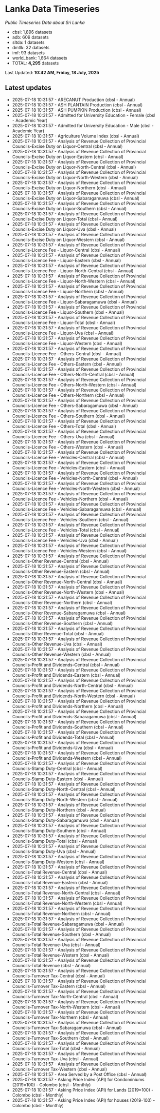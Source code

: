 # Lanka Data Timeseries
*Public Timeseries Data about Sri Lanka*

* cbsl: 1,896 datasets
* adb: 609 datasets
* sltda: 1 datasets
* dmtlk: 32 datasets
* imf: 93 datasets
* world_bank: 1,664 datasets
* TOTAL: **4,295** datasets

Last Updated: **10:42 AM, Friday, 18 July, 2025**

## Latest updates

* 2025-07-18 10:31:57 - ARECANUT Production (cbsl - Annual)
* 2025-07-18 10:31:57 - ASH PLANTAIN Production (cbsl - Annual)
* 2025-07-18 10:31:57 - ASH PUMPKIN Production (cbsl - Annual)
* 2025-07-18 10:31:57 - Admitted for University Education - Female (cbsl - Academic Year)
* 2025-07-18 10:31:57 - Admitted for University Education - Male (cbsl - Academic Year)
* 2025-07-18 10:31:57 - Agriculture Volume Index (cbsl - Annual)
* 2025-07-18 10:31:57 - Analysis of Revenue Collection of Provincial Councils-Excise Duty on Liquor-Central (cbsl - Annual)
* 2025-07-18 10:31:57 - Analysis of Revenue Collection of Provincial Councils-Excise Duty on Liquor-Eastern (cbsl - Annual)
* 2025-07-18 10:31:57 - Analysis of Revenue Collection of Provincial Councils-Excise Duty on Liquor-North-Central (cbsl - Annual)
* 2025-07-18 10:31:57 - Analysis of Revenue Collection of Provincial Councils-Excise Duty on Liquor-North-Western (cbsl - Annual)
* 2025-07-18 10:31:57 - Analysis of Revenue Collection of Provincial Councils-Excise Duty on Liquor-Northern (cbsl - Annual)
* 2025-07-18 10:31:57 - Analysis of Revenue Collection of Provincial Councils-Excise Duty on Liquor-Sabaragamuwa (cbsl - Annual)
* 2025-07-18 10:31:57 - Analysis of Revenue Collection of Provincial Councils-Excise Duty on Liquor-Southern (cbsl - Annual)
* 2025-07-18 10:31:57 - Analysis of Revenue Collection of Provincial Councils-Excise Duty on Liquor-Total (cbsl - Annual)
* 2025-07-18 10:31:57 - Analysis of Revenue Collection of Provincial Councils-Excise Duty on Liquor-Uva (cbsl - Annual)
* 2025-07-18 10:31:57 - Analysis of Revenue Collection of Provincial Councils-Excise Duty on Liquor-Western (cbsl - Annual)
* 2025-07-18 10:31:57 - Analysis of Revenue Collection of Provincial Councils-Licence Fee - Liquor-Central (cbsl - Annual)
* 2025-07-18 10:31:57 - Analysis of Revenue Collection of Provincial Councils-Licence Fee - Liquor-Eastern (cbsl - Annual)
* 2025-07-18 10:31:57 - Analysis of Revenue Collection of Provincial Councils-Licence Fee - Liquor-North-Central (cbsl - Annual)
* 2025-07-18 10:31:57 - Analysis of Revenue Collection of Provincial Councils-Licence Fee - Liquor-North-Western (cbsl - Annual)
* 2025-07-18 10:31:57 - Analysis of Revenue Collection of Provincial Councils-Licence Fee - Liquor-Northern (cbsl - Annual)
* 2025-07-18 10:31:57 - Analysis of Revenue Collection of Provincial Councils-Licence Fee - Liquor-Sabaragamuwa (cbsl - Annual)
* 2025-07-18 10:31:57 - Analysis of Revenue Collection of Provincial Councils-Licence Fee - Liquor-Southern (cbsl - Annual)
* 2025-07-18 10:31:57 - Analysis of Revenue Collection of Provincial Councils-Licence Fee - Liquor-Total (cbsl - Annual)
* 2025-07-18 10:31:57 - Analysis of Revenue Collection of Provincial Councils-Licence Fee - Liquor-Uva (cbsl - Annual)
* 2025-07-18 10:31:57 - Analysis of Revenue Collection of Provincial Councils-Licence Fee - Liquor-Western (cbsl - Annual)
* 2025-07-18 10:31:57 - Analysis of Revenue Collection of Provincial Councils-Licence Fee - Others-Central (cbsl - Annual)
* 2025-07-18 10:31:57 - Analysis of Revenue Collection of Provincial Councils-Licence Fee - Others-Eastern (cbsl - Annual)
* 2025-07-18 10:31:57 - Analysis of Revenue Collection of Provincial Councils-Licence Fee - Others-North-Central (cbsl - Annual)
* 2025-07-18 10:31:57 - Analysis of Revenue Collection of Provincial Councils-Licence Fee - Others-North-Western (cbsl - Annual)
* 2025-07-18 10:31:57 - Analysis of Revenue Collection of Provincial Councils-Licence Fee - Others-Northern (cbsl - Annual)
* 2025-07-18 10:31:57 - Analysis of Revenue Collection of Provincial Councils-Licence Fee - Others-Sabaragamuwa (cbsl - Annual)
* 2025-07-18 10:31:57 - Analysis of Revenue Collection of Provincial Councils-Licence Fee - Others-Southern (cbsl - Annual)
* 2025-07-18 10:31:57 - Analysis of Revenue Collection of Provincial Councils-Licence Fee - Others-Total (cbsl - Annual)
* 2025-07-18 10:31:57 - Analysis of Revenue Collection of Provincial Councils-Licence Fee - Others-Uva (cbsl - Annual)
* 2025-07-18 10:31:57 - Analysis of Revenue Collection of Provincial Councils-Licence Fee - Others-Western (cbsl - Annual)
* 2025-07-18 10:31:57 - Analysis of Revenue Collection of Provincial Councils-Licence Fee - Vehicles-Central (cbsl - Annual)
* 2025-07-18 10:31:57 - Analysis of Revenue Collection of Provincial Councils-Licence Fee - Vehicles-Eastern (cbsl - Annual)
* 2025-07-18 10:31:57 - Analysis of Revenue Collection of Provincial Councils-Licence Fee - Vehicles-North-Central (cbsl - Annual)
* 2025-07-18 10:31:57 - Analysis of Revenue Collection of Provincial Councils-Licence Fee - Vehicles-North-Western (cbsl - Annual)
* 2025-07-18 10:31:57 - Analysis of Revenue Collection of Provincial Councils-Licence Fee - Vehicles-Northern (cbsl - Annual)
* 2025-07-18 10:31:57 - Analysis of Revenue Collection of Provincial Councils-Licence Fee - Vehicles-Sabaragamuwa (cbsl - Annual)
* 2025-07-18 10:31:57 - Analysis of Revenue Collection of Provincial Councils-Licence Fee - Vehicles-Southern (cbsl - Annual)
* 2025-07-18 10:31:57 - Analysis of Revenue Collection of Provincial Councils-Licence Fee - Vehicles-Total (cbsl - Annual)
* 2025-07-18 10:31:57 - Analysis of Revenue Collection of Provincial Councils-Licence Fee - Vehicles-Uva (cbsl - Annual)
* 2025-07-18 10:31:57 - Analysis of Revenue Collection of Provincial Councils-Licence Fee - Vehicles-Western (cbsl - Annual)
* 2025-07-18 10:31:57 - Analysis of Revenue Collection of Provincial Councils-Other Revenue-Central (cbsl - Annual)
* 2025-07-18 10:31:57 - Analysis of Revenue Collection of Provincial Councils-Other Revenue-Eastern (cbsl - Annual)
* 2025-07-18 10:31:57 - Analysis of Revenue Collection of Provincial Councils-Other Revenue-North-Central (cbsl - Annual)
* 2025-07-18 10:31:57 - Analysis of Revenue Collection of Provincial Councils-Other Revenue-North-Western (cbsl - Annual)
* 2025-07-18 10:31:57 - Analysis of Revenue Collection of Provincial Councils-Other Revenue-Northern (cbsl - Annual)
* 2025-07-18 10:31:57 - Analysis of Revenue Collection of Provincial Councils-Other Revenue-Sabaragamuwa (cbsl - Annual)
* 2025-07-18 10:31:57 - Analysis of Revenue Collection of Provincial Councils-Other Revenue-Southern (cbsl - Annual)
* 2025-07-18 10:31:57 - Analysis of Revenue Collection of Provincial Councils-Other Revenue-Total (cbsl - Annual)
* 2025-07-18 10:31:57 - Analysis of Revenue Collection of Provincial Councils-Other Revenue-Uva (cbsl - Annual)
* 2025-07-18 10:31:57 - Analysis of Revenue Collection of Provincial Councils-Other Revenue-Western (cbsl - Annual)
* 2025-07-18 10:31:57 - Analysis of Revenue Collection of Provincial Councils-Profit and Dividends-Central (cbsl - Annual)
* 2025-07-18 10:31:57 - Analysis of Revenue Collection of Provincial Councils-Profit and Dividends-Eastern (cbsl - Annual)
* 2025-07-18 10:31:57 - Analysis of Revenue Collection of Provincial Councils-Profit and Dividends-North-Central (cbsl - Annual)
* 2025-07-18 10:31:57 - Analysis of Revenue Collection of Provincial Councils-Profit and Dividends-North-Western (cbsl - Annual)
* 2025-07-18 10:31:57 - Analysis of Revenue Collection of Provincial Councils-Profit and Dividends-Northern (cbsl - Annual)
* 2025-07-18 10:31:57 - Analysis of Revenue Collection of Provincial Councils-Profit and Dividends-Sabaragamuwa (cbsl - Annual)
* 2025-07-18 10:31:57 - Analysis of Revenue Collection of Provincial Councils-Profit and Dividends-Southern (cbsl - Annual)
* 2025-07-18 10:31:57 - Analysis of Revenue Collection of Provincial Councils-Profit and Dividends-Total (cbsl - Annual)
* 2025-07-18 10:31:57 - Analysis of Revenue Collection of Provincial Councils-Profit and Dividends-Uva (cbsl - Annual)
* 2025-07-18 10:31:57 - Analysis of Revenue Collection of Provincial Councils-Profit and Dividends-Western (cbsl - Annual)
* 2025-07-18 10:31:57 - Analysis of Revenue Collection of Provincial Councils-Stamp Duty-Central (cbsl - Annual)
* 2025-07-18 10:31:57 - Analysis of Revenue Collection of Provincial Councils-Stamp Duty-Eastern (cbsl - Annual)
* 2025-07-18 10:31:57 - Analysis of Revenue Collection of Provincial Councils-Stamp Duty-North-Central (cbsl - Annual)
* 2025-07-18 10:31:57 - Analysis of Revenue Collection of Provincial Councils-Stamp Duty-North-Western (cbsl - Annual)
* 2025-07-18 10:31:57 - Analysis of Revenue Collection of Provincial Councils-Stamp Duty-Northern (cbsl - Annual)
* 2025-07-18 10:31:57 - Analysis of Revenue Collection of Provincial Councils-Stamp Duty-Sabaragamuwa (cbsl - Annual)
* 2025-07-18 10:31:57 - Analysis of Revenue Collection of Provincial Councils-Stamp Duty-Southern (cbsl - Annual)
* 2025-07-18 10:31:57 - Analysis of Revenue Collection of Provincial Councils-Stamp Duty-Total (cbsl - Annual)
* 2025-07-18 10:31:57 - Analysis of Revenue Collection of Provincial Councils-Stamp Duty-Uva (cbsl - Annual)
* 2025-07-18 10:31:57 - Analysis of Revenue Collection of Provincial Councils-Stamp Duty-Western (cbsl - Annual)
* 2025-07-18 10:31:57 - Analysis of Revenue Collection of Provincial Councils-Total Revenue-Central (cbsl - Annual)
* 2025-07-18 10:31:57 - Analysis of Revenue Collection of Provincial Councils-Total Revenue-Eastern (cbsl - Annual)
* 2025-07-18 10:31:57 - Analysis of Revenue Collection of Provincial Councils-Total Revenue-North-Central (cbsl - Annual)
* 2025-07-18 10:31:57 - Analysis of Revenue Collection of Provincial Councils-Total Revenue-North-Western (cbsl - Annual)
* 2025-07-18 10:31:57 - Analysis of Revenue Collection of Provincial Councils-Total Revenue-Northern (cbsl - Annual)
* 2025-07-18 10:31:57 - Analysis of Revenue Collection of Provincial Councils-Total Revenue-Sabaragamuwa (cbsl - Annual)
* 2025-07-18 10:31:57 - Analysis of Revenue Collection of Provincial Councils-Total Revenue-Southern (cbsl - Annual)
* 2025-07-18 10:31:57 - Analysis of Revenue Collection of Provincial Councils-Total Revenue-Uva (cbsl - Annual)
* 2025-07-18 10:31:57 - Analysis of Revenue Collection of Provincial Councils-Total Revenue-Western (cbsl - Annual)
* 2025-07-18 10:31:57 - Analysis of Revenue Collection of Provincial Councils-Total Revenue (cbsl - Annual)
* 2025-07-18 10:31:57 - Analysis of Revenue Collection of Provincial Councils-Turnover Tax-Central (cbsl - Annual)
* 2025-07-18 10:31:57 - Analysis of Revenue Collection of Provincial Councils-Turnover Tax-Eastern (cbsl - Annual)
* 2025-07-18 10:31:57 - Analysis of Revenue Collection of Provincial Councils-Turnover Tax-North-Central (cbsl - Annual)
* 2025-07-18 10:31:57 - Analysis of Revenue Collection of Provincial Councils-Turnover Tax-North-Western (cbsl - Annual)
* 2025-07-18 10:31:57 - Analysis of Revenue Collection of Provincial Councils-Turnover Tax-Northern (cbsl - Annual)
* 2025-07-18 10:31:57 - Analysis of Revenue Collection of Provincial Councils-Turnover Tax-Sabaragamuwa (cbsl - Annual)
* 2025-07-18 10:31:57 - Analysis of Revenue Collection of Provincial Councils-Turnover Tax-Southern (cbsl - Annual)
* 2025-07-18 10:31:57 - Analysis of Revenue Collection of Provincial Councils-Turnover Tax-Total (cbsl - Annual)
* 2025-07-18 10:31:57 - Analysis of Revenue Collection of Provincial Councils-Turnover Tax-Uva (cbsl - Annual)
* 2025-07-18 10:31:57 - Analysis of Revenue Collection of Provincial Councils-Turnover Tax-Western (cbsl - Annual)
* 2025-07-18 10:31:57 - Area Served by a Post Office (cbsl - Annual)
* 2025-07-18 10:31:57 - Asking Price Index (API) for Condominiums (2019=100) - Colombo (cbsl - Monthly)
* 2025-07-18 10:31:57 - Asking Price Index (API) for Lands (2019=100) - Colombo (cbsl - Monthly)
* 2025-07-18 10:31:57 - Asking Price Index (API) for houses (2019-100) - Colombo (cbsl - Monthly)